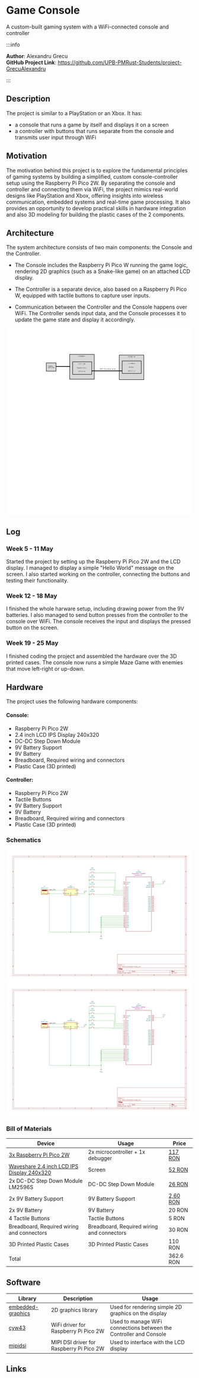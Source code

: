 # Game Console
A custom-built gaming system with a WiFi-connected console and controller

:::info

**Author**: Alexandru Grecu \
**GitHub Project Link**: https://github.com/UPB-PMRust-Students/proiect-GrecuAlexandru

:::

## Description

The project is similar to a PlayStation or an Xbox. It has:
 - a console that runs a game by itself and displays it on a screen
 - a controller with buttons that runs separate from the console and transmits user input through WiFi

## Motivation

The motivation behind this project is to explore the fundamental principles of gaming systems by building a simplified, custom console-controller setup using the Raspberry Pi Pico 2W. By separating the console and controller and connecting them via WiFi, the project mimics real-world designs like PlayStation and Xbox, offering insights into wireless communication, embedded systems and real-time game processing. It also provides an opportunity to develop practical skills in hardware integration and also 3D modeling for building the plastic cases of the 2 components.

## Architecture

The system architecture consists of two main components: the Console and the Controller.

 - The Console includes the Raspberry Pi Pico W running the game logic, rendering 2D graphics (such as a Snake-like game) on an attached LCD display.

 - The Controller is a separate device, also based on a Raspberry Pi Pico W, equipped with tactile buttons to capture user inputs.

 - Communication between the Controller and the Console happens over WiFi. The Controller sends input data, and the Console processes it to update the game state and display it accordingly.

![Game Console Architecture Diagram](architecture.svg)

## Log

<!-- write your progress here every week -->

### Week 5 - 11 May
Started the project by setting up the Raspberry Pi Pico 2W and the LCD display. I managed to display a simple "Hello World" message on the screen. I also started working on the controller, connecting the buttons and testing their functionality.

### Week 12 - 18 May
I finished the whole harware setup, including drawing power from the 9V batteries. I also managed to send button presses from the controller to the console over WiFi. The console receives the input and displays the pressed button on the screen.

### Week 19 - 25 May
I finished coding the project and assembled the hardware over the 3D printed cases. The console now runs a simple Maze Game with enemies that move left-right or up-down.

## Hardware

The project uses the following hardware components:

#### Console:
 - Raspberry Pi Pico 2W
 - 2.4 inch LCD IPS Display 240x320
 - DC-DC Step Down Module
 - 9V Battery Support
 - 9V Battery
 - Breadboard, Required wiring and connectors
 - Plastic Case (3D printed)

#### Controller:
 - Raspberry Pi Pico 2W
 - Tactile Buttons
 - 9V Battery Support
 - 9V Battery
 - Breadboard, Required wiring and connectors
 - Plastic Case (3D printed)

### Schematics

![Console Schematic](console.svg)
![Controller Schematic](controller.svg)

### Bill of Materials

| Device | Usage | Price |
|--------|--------|-------|
| [3x Raspberry Pi Pico 2W](https://www.raspberrypi.com/documentation/microcontrollers/pico-series.html#pico2w-technical-specification) | 2x microcontroller + 1x debugger | [117 RON](https://www.optimusdigital.ro/ro/placi-raspberry-pi/13327-raspberry-pi-pico-2-w.html?search_query=Raspberry+Pi+Pico+2W&results=26) |
| [Waveshare 2.4 inch LCD IPS Display 240x320](https://www.waveshare.com/wiki/2.4inch_LCD_Module) | Screen | [52 RON](https://www.tme.eu/en/details/wsh-18366/lcd-graphic-displays/waveshare/18366/) |
| 2x DC-DC Step Down Module LM2596S | DC-DC Step Down Module | [26 RON](https://www.optimusdigital.ro/ro/surse-coboratoare-reglabile/1108-modul-dc-dc-step-down-lm2596hv.html?search_query=Modul+DC-DC+Step+Down+LM2596S&results=2) |
| 2x 9V Battery Support | 9V Battery Support | [2,60 RON](https://www.optimusdigital.ro/ro/suporturi-de-baterii/20-conector-pentru-baterie-de-9-v.html?search_query=%09Suport+pentru+baterie+de+9+V&results=56) |
| 2x 9V Battery | 9V Battery | 20 RON |
| 4 Tactile Buttons | Tactile Buttons | 5 RON |
| Breadboard, Required wiring and connectors | Breadboard, Required wiring and connectors | 30 RON
| 3D Printed Plastic Cases | 3D Printed Plastic Cases | 110 RON |
| Total | | 362.6 RON |


## Software

| Library | Description | Usage |
|---------|-------------|-------|
| [embedded-graphics](https://github.com/embedded-graphics/embedded-graphics) | 2D graphics library | Used for rendering simple 2D graphics on the display |
| [cyw43](https://docs.rs/cyw43/latest/cyw43/) | WiFi driver for Raspberry Pi Pico 2W | Used to manage WiFi connections between the Controller and Console |
| [mipidsi](https://docs.rs/mipidsi/latest/mipidsi/) | MIPI DSI driver for Raspberry Pi Pico 2W | Used to interface with the LCD display |

## Links
